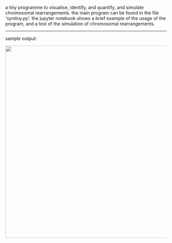 a tiny programme to visualise, identify, and quantify, and simulate chromosomal rearrangements. the main program can be found in the file 'syntiny.py'. the jupyter notebook shows a brief example of the usage of the program, and a test of the simulation of chromosomal rearrangements.


------

sample output:

<img src="https://github.com/rajavat/syntiny/assets/113477499/f35a8545-7fa4-4cd1-a3a2-2c6039fec599" width="600">
